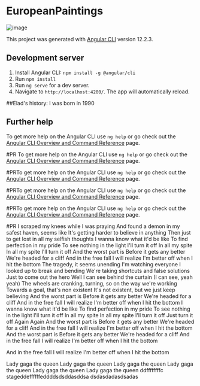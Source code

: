 # EuropeanPaintings

![image](https://user-images.githubusercontent.com/52451294/131232589-06f209d5-ce33-48ff-aa3a-6e74fa0de637.png)

This project was generated with [Angular CLI](https://github.com/angular/angular-cli) version 12.2.3.

## Development server

1) Install Angular CLI: `npm install -g @angular/cli`
2) Run `npm install`
3) Run `ng serve` for a dev server. 
4) Navigate to `http://localhost:4200/`. The app will automatically reload.

##Elad's history:
I was born in 1990

## Further help

To get more help on the Angular CLI use `ng help` or go check out the [Angular CLI Overview and Command Reference](https://angular.io/cli) page.

#PR
To get more help on the Angular CLI use `ng help` or go check out the [Angular CLI Overview and Command Reference](https://angular.io/cli) page.

#PRTo get more help on the Angular CLI use `ng help` or go check out the [Angular CLI Overview and Command Reference](https://angular.io/cli) page.

#PRTo get more help on the Angular CLI use `ng help` or go check out the [Angular CLI Overview and Command Reference](https://angular.io/cli) page.

#PRTo get more help on the Angular CLI use `ng help` or go check out the [Angular CLI Overview and Command Reference](https://angular.io/cli) page.

#PR
I scraped my knees while I was praying
And found a demon in my safest haven, seems like
It's getting harder to believe in anything
Then just to get lost in all my selfish thoughts
I wanna know what it'd be like
To find perfection in my pride
To see nothing in the light
I'll turn it off
In all my spite
In all my spite
I'll turn it off
And the worst part is
Before it gets any better
We're headed for a cliff
And in the free fall I will realize
I'm better off when I hit the bottom
The tragedy, it seems unending
I'm watching everyone I looked up to break and bending
We're taking shortcuts and false solutions
Just to come out the hero
Well I can see behind the curtain (I can see, yeah yeah)
The wheels are cranking, turning, so on the way we're working
Towards a goal, that's non existent
It's not existent, but we just keep believing
And the worst part is
Before it gets any better
We're headed for a cliff
And in the free fall I will realize
I'm better off when I hit the bottom
I wanna know what it'd be like
To find perfection in my pride
To see nothing in the light
I'll turn it off
In all my spite
In all my spite
I'll turn it off
Just turn it off
Again
Again
And the worst part is
Before it gets any better
We're headed for a cliff
And in the free fall I will realize
I'm better off when I hit the bottom
And the worst part is
Before it gets any better
We're headed for a cliff
And in the free fall I will realize
I'm better off when I hit the bottom

And in the free fall I will realize
I'm better off when I hit the bottom

Lady gaga the queen
Lady gaga the queen
Lady gaga the queen
Lady gaga the queen
Lady gaga the queen
Lady gaga the queen
ddffffffffc
stageddeffffffeddddsdsddasddsa
dsdasdadasdsadas